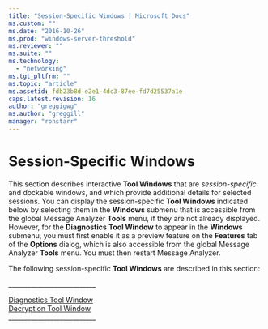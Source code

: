 ```yaml
---
title: "Session-Specific Windows | Microsoft Docs"
ms.custom: ""
ms.date: "2016-10-26"
ms.prod: "windows-server-threshold"
ms.reviewer: ""
ms.suite: ""
ms.technology: 
  - "networking"
ms.tgt_pltfrm: ""
ms.topic: "article"
ms.assetid: fdb23b8d-e2e1-4dc3-87ee-fd7d25537a1e
caps.latest.revision: 16
author: "greggigwg"
ms.author: "greggill"
manager: "ronstarr"
---
```

# Session-Specific Windows
This section describes interactive **Tool Windows** that are *session-specific* and dockable windows, and which provide additional details for selected sessions. You can display the session-specific **Tool Windows** indicated below by selecting them in the **Windows** submenu that is accessible from the global Message Analyzer **Tools** menu, if they are not already displayed. However, for the **Diagnostics** **Tool Window** to appear in the **Windows** submenu, you must first enable it as a preview feature on the **Features** tab of the **Options** dialog, which is also accessible from the global Message Analyzer **Tools** menu. You must then restart Message Analyzer.  
  
 The following session-specific **Tool Windows** are described in this section:  
  
 __________________________\_  
  
 [Diagnostics Tool Window](diagnostics-tool-window.md)   
 [Decryption Tool Window](decryption-tool-window.md)   
__________________________\_